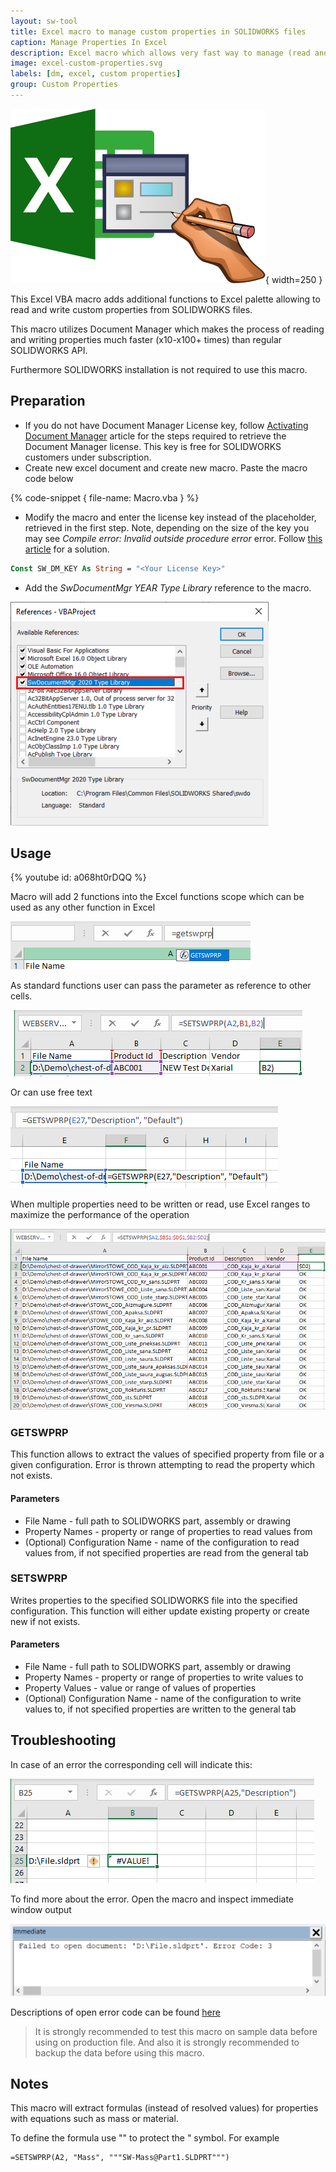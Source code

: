 ```yaml
---
layout: sw-tool
title: Excel macro to manage custom properties in SOLIDWORKS files
caption: Manage Properties In Excel
description: Excel macro which allows very fast way to manage (read and write) SOLIDWORKS custom properties in a batch directly from Excel spreadsheet
image: excel-custom-properties.svg
labels: [dm, excel, custom properties]
group: Custom Properties
---
```

![SOLIDWORKS Custom Properties In Excel](excel-custom-properties.svg){ width=250 }

This Excel VBA macro adds additional functions to Excel palette allowing to read and write custom properties from SOLIDWORKS files.

This macro utilizes Document Manager which makes the process of reading and writing properties much faster (x10-x100+ times) than regular SOLIDWORKS API. 

Furthermore SOLIDWORKS installation is not required to use this macro.

## Preparation

* If you do not have Document Manager License key, follow [Activating Document Manager](/solidworks-document-manager-api/getting-started/create-connection#activating-document-manager) article for the steps required to retrieve the Document Manager license. This key is free for SOLIDWORKS customers under subscription.
* Create new excel document and create new macro. Paste the macro code below

{% code-snippet { file-name: Macro.vba } %}

* Modify the macro and enter the license key instead of the *<Your License Key>* placeholder, retrieved in the first step. Note, depending on the size of the key you may see *Compile error: Invalid outside procedure error* error. Follow [this article](/solidworks-api/troubleshooting/macros/too-long-vba-macro-line/) for a solution.

~~~ vb jagged-bottom
Const SW_DM_KEY As String = "<Your License Key>"
~~~

* Add the *SwDocumentMgr YEAR Type Library* reference to the macro.

![Document Manager Reference added to the macro](sw-document-manager-reference.png)

## Usage

{% youtube id: a068ht0rDQQ %}

Macro will add 2 functions into the Excel functions scope which can be used as any other function in Excel

![Excel function added to the list](excel-function.png)

As standard functions user can pass the parameter as reference to other cells.

![Setting the value of the Product Id property](setting-single-property.png)

Or can use free text

![Reading description property from the Default configuration of the file](reading-description-config-property.png)

When multiple properties need to be written or read, use Excel ranges to maximize the performance of the operation

![Batch updating 3 properties for multiple files](batch-set-properties.png)

### GETSWPRP

This function allows to extract the values of specified property from file or a given configuration. Error is thrown attempting to read the property which not exists.

#### Parameters

* File Name - full path to SOLIDWORKS part, assembly or drawing
* Property Names - property or range of properties to read values from
* (Optional) Configuration Name - name of the configuration to read values from, if not specified properties are read from the general tab

### SETSWPRP

Writes properties to the specified SOLIDWORKS file into the specified configuration. This function will either update existing property or create new if not exists.

#### Parameters

* File Name - full path to SOLIDWORKS part, assembly or drawing
* Property Names - property or range of properties to write values to
* Property Values - value or range of values of properties
* (Optional) Configuration Name - name of the configuration to write values to, if not specified properties are written to the general tab

## Troubleshooting

In case of an error the corresponding cell will indicate this:

![Calculation error in cell](cell-error.png)

To find more about the error. Open the macro and inspect immediate window output

![Error displayed in VBA Immediate Window](immediate-window-error.png)

Descriptions of open error code can be found [here](https://help.solidworks.com/2015/English/api/swdocmgrapi/SolidWorks.Interop.swdocumentmgr~SolidWorks.Interop.swdocumentmgr.SwDmDocumentOpenError.html)

> It is strongly recommended to test this macro on sample data before using on production file. And also it is strongly recommended to backup the data before using this macro.

## Notes

This macro will extract formulas (instead of resolved values) for properties with equations such as mass or material.

To define the formula use "" to protect the " symbol. For example

~~~
=SETSWPRP(A2, "Mass", """SW-Mass@Part1.SLDPRT""")
~~~
